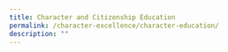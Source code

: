 ```yaml
---
title: Character and Citizenship Education
permalink: /character-excellence/character-education/
description: ""
---
```

